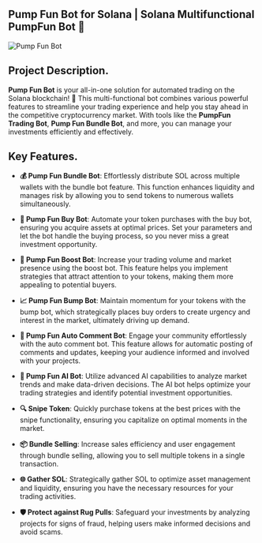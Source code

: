 ## **Pump Fun Bot for Solana** | **Solana Multifunctional PumpFun Bot** 🤖

![Pump Fun Bot](https://i.ytimg.com/vi/TRwW5UPT9mo/maxresdefault.jpg)

## Project Description.
**Pump Fun Bot** is your all-in-one solution for automated trading on the Solana blockchain! 🌟 This multi-functional bot combines various powerful features to streamline your trading experience and help you stay ahead in the competitive cryptocurrency market. With tools like the **PumpFun Trading Bot**, **Pump Fun Bundle Bot**, and more, you can manage your investments efficiently and effectively.

## Key Features.
- **💰 Pump Fun Bundle Bot**: Effortlessly distribute SOL across multiple wallets with the bundle bot feature. This function enhances liquidity and manages risk by allowing you to send tokens to numerous wallets simultaneously.

- **🛒 Pump Fun Buy Bot**: Automate your token purchases with the buy bot, ensuring you acquire assets at optimal prices. Set your parameters and let the bot handle the buying process, so you never miss a great investment opportunity.

- **🚀 Pump Fun Boost Bot**: Increase your trading volume and market presence using the boost bot. This feature helps you implement strategies that attract attention to your tokens, making them more appealing to potential buyers.

- **📈 Pump Fun Bump Bot**: Maintain momentum for your tokens with the bump bot, which strategically places buy orders to create urgency and interest in the market, ultimately driving up demand.

- **💬 Pump Fun Auto Comment Bot**: Engage your community effortlessly with the auto comment bot. This feature allows for automatic posting of comments and updates, keeping your audience informed and involved with your projects.

- **🤖 Pump Fun AI Bot**: Utilize advanced AI capabilities to analyze market trends and make data-driven decisions. The AI bot helps optimize your trading strategies and identify potential investment opportunities.

- **🔍 Snipe Token**: Quickly purchase tokens at the best prices with the snipe functionality, ensuring you capitalize on optimal moments in the market.

- **📦 Bundle Selling**: Increase sales efficiency and user engagement through bundle selling, allowing you to sell multiple tokens in a single transaction.

- **🌐 Gather SOL**: Strategically gather SOL to optimize asset management and liquidity, ensuring you have the necessary resources for your trading activities.

- **🛡️ Protect against Rug Pulls**: Safeguard your investments by analyzing projects for signs of fraud, helping users make informed decisions and avoid scams.
